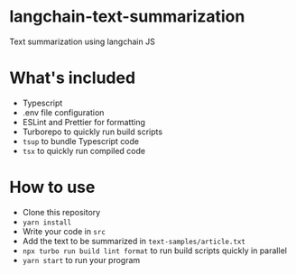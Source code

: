 # langchain-text-summarization

Text summarization using langchain JS

# What's included

- Typescript
- .env file configuration
- ESLint and Prettier for formatting
- Turborepo to quickly run build scripts
- `tsup` to bundle Typescript code
- `tsx` to quickly run compiled code

# How to use

- Clone this repository
- `yarn install`
- Write your code in `src`
- Add the text to be summarized in `text-samples/article.txt`
- `npx turbo run build lint format` to run build scripts quickly in parallel
- `yarn start` to run your program
